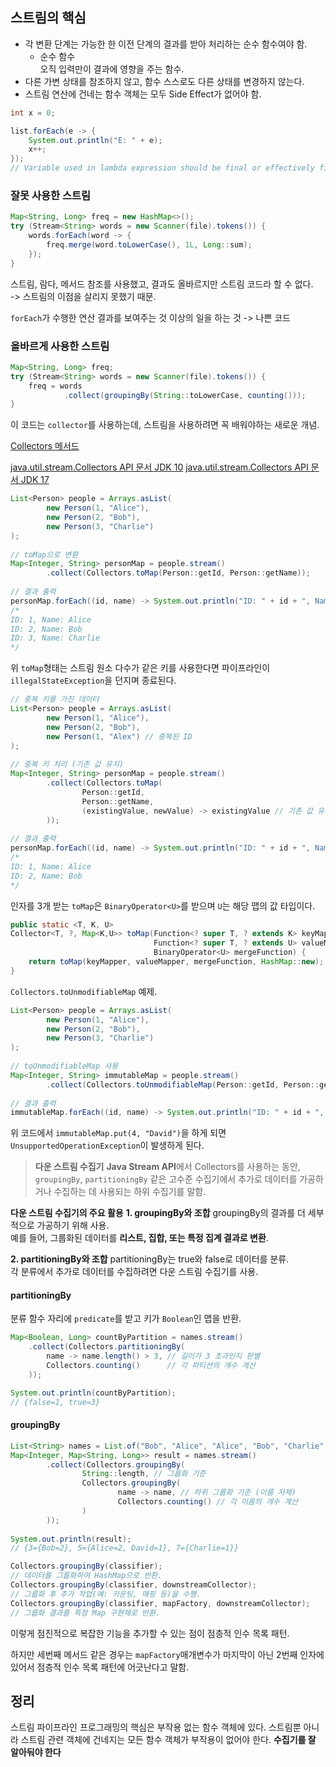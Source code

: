 ## 스트림의 핵심
- 각 변환 단계는 가능한 한 이전 단계의 결과를 받아 처리하는 순수 함수여야 함.
	- 순수 함수  
	  오직 입력만이 결과에 영향을 주는 함수.
- 다른 가변 상태를 참조하지 않고, 함수 스스로도 다른 상태를 변경하지 않는다.
- 스트림 연산에 건네는 함수 객체는 모두 Side Effect가 없어야 함.
```java
int x = 0;  

list.forEach(e -> {  
    System.out.println("E: " + e);  
    x++;  
});
// Variable used in lambda expression should be final or effectively final
```

### 잘못 사용한 스트림
```java
Map<String, Long> freq = new HashMap<>();  
try (Stream<String> words = new Scanner(file).tokens()) {  
    words.forEach(word -> {  
        freq.merge(word.toLowerCase(), 1L, Long::sum);  
    });  
}
```
스트림, 람다, 메서드 참조를 사용했고, 결과도 올바르지만 스트림 코드라 할 수 없다.  
-> 스트림의 이점을 살리지 못했기 때문.

`forEach`가 수행한 연산 결과를 보여주는 것 이상의 일을 하는 것 -> 나쁜 코드

### 올바르게 사용한 스트림
```java
Map<String, Long> freq;  
try (Stream<String> words = new Scanner(file).tokens()) {  
    freq = words  
            .collect(groupingBy(String::toLowerCase, counting()));  
}
```

이 코드는 `collector`를 사용하는데, 스트림을 사용하려면 꼭 배워야하는 새로운 개념.

[Collectors 메서드](https://velog.io/@pood/Java-Stream-Collector-%EC%99%80-Colletors)

[java.util.stream.Collectors API 문서 JDK 10](https://docs.oracle.com/javase/10/docs/api/java/util/stream/Collectors.html)
[java.util.stream.Collectors API 문서 JDK 17](https://docs.oracle.com/en/java/javase/17/docs/api/)

```java
List<Person> people = Arrays.asList(  
        new Person(1, "Alice"),  
        new Person(2, "Bob"),  
        new Person(3, "Charlie")  
);  
  
// toMap으로 변환  
Map<Integer, String> personMap = people.stream()  
        .collect(Collectors.toMap(Person::getId, Person::getName));  
  
// 결과 출력  
personMap.forEach((id, name) -> System.out.println("ID: " + id + ", Name: " + name));
/*
ID: 1, Name: Alice
ID: 2, Name: Bob
ID: 3, Name: Charlie
*/
```

위 `toMap`형태는 스트림 원소 다수가 같은 키를 사용한다면 파이프라인이 `illegalStateException`을 던지며 종료된다.

```java
// 중복 키를 가진 데이터  
List<Person> people = Arrays.asList(  
        new Person(1, "Alice"),  
        new Person(2, "Bob"),  
        new Person(1, "Alex") // 중복된 ID  
);  
  
// 중복 키 처리 (기존 값 유지)  
Map<Integer, String> personMap = people.stream()  
        .collect(Collectors.toMap(  
                Person::getId,  
                Person::getName,  
                (existingValue, newValue) -> existingValue // 기존 값 유지  
        ));  
  
// 결과 출력  
personMap.forEach((id, name) -> System.out.println("ID: " + id + ", Name: " + name));
/*
ID: 1, Name: Alice
ID: 2, Name: Bob
*/
```
인자를 3개 받는 `toMap`은 `BinaryOperator<U>`를 받으며 `U`는 해당 맵의 값 타입이다.
```java
public static <T, K, U>  
Collector<T, ?, Map<K,U>> toMap(Function<? super T, ? extends K> keyMapper,  
                                Function<? super T, ? extends U> valueMapper,  
                                BinaryOperator<U> mergeFunction) {  
    return toMap(keyMapper, valueMapper, mergeFunction, HashMap::new);  
}
```

`Collectors.toUnmodifiableMap` 예제.
```java
List<Person> people = Arrays.asList(  
        new Person(1, "Alice"),  
        new Person(2, "Bob"),  
        new Person(3, "Charlie")  
);  
  
// toUnmodifiableMap 사용  
Map<Integer, String> immutableMap = people.stream()  
        .collect(Collectors.toUnmodifiableMap(Person::getId, Person::getName));  
  
// 결과 출력  
immutableMap.forEach((id, name) -> System.out.println("ID: " + id + ", Name: " + name));
```

위 코드에서 `immutableMap.put(4, "David")`을 하게 되면 `UnsupportedOperationException`이 발생하게 된다.

> **다운 스트림 수집기**
> **Java Stream API**에서 Collectors를 사용하는 동안, `groupingBy`, `partitioningBy` 같은 고수준 수집기에서 추가로 데이터를 가공하거나 수집하는 데 사용되는 하위 수집기를 말함.


**다운 스트림 수집기의 주요 활용**
**1. groupingBy와 조합**
groupingBy의 결과를 더 세부적으로 가공하기 위해 사용.   
예를 들어, 그룹화된 데이터를 **리스트, 집합, 또는 특정 집계 결과로 변환**.

**2. partitioningBy와 조합**
partitioningBy는 true와 false로 데이터를 분류.  
각 분류에서 추가로 데이터를 수집하려면 다운 스트림 수집기를 사용.

#### partitioningBy
분류 함수 자리에 `predicate`를 받고 키가 `Boolean`인 맵을 반환.
```java
Map<Boolean, Long> countByPartition = names.stream()
    .collect(Collectors.partitioningBy(
        name -> name.length() > 3, // 길이가 3 초과인지 판별
        Collectors.counting()      // 각 파티션의 개수 계산
    ));

System.out.println(countByPartition);
// {false=1, true=3}
```

#### groupingBy
```java
List<String> names = List.of("Bob", "Alice", "Alice", "Bob", "Charlie", "David");  
Map<Integer, Map<String, Long>> result = names.stream()  
        .collect(Collectors.groupingBy(  
                String::length, // 그룹화 기준  
                Collectors.groupingBy(  
                        name -> name, // 하위 그룹화 기준 (이름 자체)  
                        Collectors.counting() // 각 이름의 개수 계산  
                )  
        ));  
  
System.out.println(result);
// {3={Bob=2}, 5={Alice=2, David=1}, 7={Charlie=1}}
```

```java
Collectors.groupingBy(classifier);
// 데이터를 그룹화하여 HashMap으로 반환.
Collectors.groupingBy(classifier, downstreamCollector);
// 그룹화 후 추가 작업(예: 카운팅, 매핑 등)을 수행.
Collectors.groupingBy(classifier, mapFactory, downstreamCollector);
// 그룹화 결과를 특정 Map 구현체로 반환.
```
이렇게 점진적으로 복잡한 기능을 추가할 수 있는 점이 점층적 인수 목록 패턴.

하지만 세번째 메서드 같은 경우는 `mapFactory`매개변수가 마지막이 아닌 2번째 인자에 있어서 점층적 인수 목록 패턴에 어긋난다고 말함.

## 정리
스트림 파이프라인 프로그래밍의 핵심은 부작용 없는 함수 객체에 있다.
스트림뿐 아니라 스트림 관련 객체에 건네지는 모든 함수 객체가 부작용이 없어야 한다.
**수집기를 잘 알아둬야 한다**
